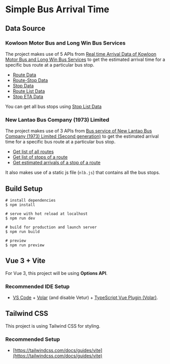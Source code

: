 # Simple Bus Arrival Time

## Data Source

### Kowloon Motor Bus and Long Win Bus Services

The project makes use of 5 APIs from [Real time Arrival Data of Kowloon Motor Bus and Long Win Bus Services](https://data.gov.hk/en-data/dataset/hk-td-tis_21-etakmb) to get the estimated arrival time for a specific bus route at a particular bus stop.

- [Route Data](https://data.gov.hk/en-data/dataset/hk-td-tis_21-etakmb/resource/fd54acc3-4474-4620-8ff9-51c35cbe1c5f)
- [Route-Stop Data](https://data.gov.hk/en-data/dataset/hk-td-tis_21-etakmb/resource/9fc22f3a-5eae-4df8-9346-ba3e32a4f90d)
- [Stop Data](https://data.gov.hk/en-data/dataset/hk-td-tis_21-etakmb/resource/8f60fda1-5720-4dbc-a41f-fa1e20b9b35e)
- [Route List Data](https://data.gov.hk/en-data/dataset/hk-td-tis_21-etakmb/resource/af2002f2-53f1-431d-bdc0-0e28db689c08)
- [Stop ETA Data](https://data.gov.hk/en-data/dataset/hk-td-tis_21-etakmb/resource/16c76add-adca-4ec3-99c2-c22d1d593372)

You can get all bus stops using [Stop List Data](https://data.etabus.gov.hk/v1/transport/kmb/stop)

### New Lantao Bus Company (1973) Limited

The project makes use of 3 APIs from [Bus service of New Lantao Bus Company (1973) Limited (Second generation)](https://data.gov.hk/en-data/dataset/nlb-bus-nlb-bus-service-v2
) to get the estimated arrival time for a specific bus route at a particular bus stop.

- [Get list of all routes](https://www.nlb.com.hk/datagovhk/BusServiceOpenAPIDocumentation2.0.pdf)
- [Get list of stops of a route](https://www.nlb.com.hk/datagovhk/BusServiceOpenAPIDocumentation2.0.pdf)
- [Get estimated arrivals of a stop of a route](https://www.nlb.com.hk/datagovhk/BusServiceOpenAPIDocumentation2.0.pdf)

It also makes use of a static js file (`nlb.js`) that contains all the bus stops.

## Build Setup

```shell
# install dependencies
$ npm install

# serve with hot reload at localhost
$ npm run dev

# build for production and launch server
$ npm run build

# preview
$ npm run preview
```

## Vue 3 + Vite

For Vue 3, this project will be using **Options API**.

### Recommended IDE Setup

- [VS Code](https://code.visualstudio.com/) + [Volar](https://marketplace.visualstudio.com/items?itemName=Vue.volar) (and disable Vetur) + [TypeScript Vue Plugin (Volar)](https://marketplace.visualstudio.com/items?itemName=Vue.vscode-typescript-vue-plugin).

## Tailwind CSS

This project is using Tailwind CSS for styling.

### Recommended Setup

- [https://tailwindcss.com/docs/guides/vite](https://tailwindcss.com/docs/guides/vite)
